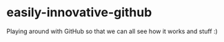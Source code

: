 # easily-innovative-github
Playing around with GitHub so that we can all see how it works and stuff :)
